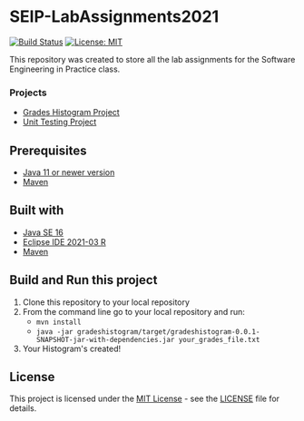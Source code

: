 # SEIP-LabAssignments2021
[![Build Status](https://travis-ci.com/stamatiap/SEIP-LabAssignments2021.svg?token=2aqzPpqSCXqq4PD3axyN&branch=development)](https://travis-ci.com/stamatiap/SEIP-LabAssignments2021)
[![License: MIT](https://img.shields.io/badge/License-MIT-yellow.svg)](https://opensource.org/licenses/MIT)

This repository was created to store all the lab assignments for the Software Engineering in Practice class.
### Projects
- [Grades Histogram Project](gradeshistogram/)
- [Unit Testing Project](unittesting/)

## Prerequisites

- [Java 11 or newer version](https://www.oracle.com/java/technologies/javase-downloads.html)
- [Maven](https://maven.apache.org/index.html)

## Built with

- [Java SE 16](https://docs.oracle.com/en/java/javase/16/)
- [Eclipse IDE 2021-03 R](https://www.eclipse.org/downloads/packages/release/2021-03/r)
- [Maven](https://maven.apache.org/index.html)

## Build and Run this project

1. Clone this repository to your local repository
2. From the command line go to your local repository and run:
	- `mvn install`
	- `java -jar gradeshistogram/target/gradeshistogram-0.0.1-SNAPSHOT-jar-with-dependencies.jar your_grades_file.txt`
3. Your Histogram's created!

## License

This project is licensed under the [MIT License](LICENSE) - see the [LICENSE](LICENSE) file for details.
	
